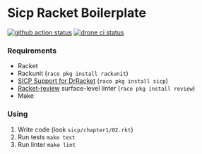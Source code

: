 # Sicp Racket Boilerplate

[![github action status](https://github.com/hexlet-boilerplates/sicp-racket/workflows/Racket%20CI/badge.svg)](https://github.com/hexlet-boilerplates/sicp-racket/actions)
[![drone ci status](https://drone.ballyda.com/api/badges/dueyfinster/sicp-racket/status.svg)](https://drone.ballyda.com/dueyfinster/sicp-racket/)

### Requirements

*  Racket
*  Rackunit (`raco pkg install rackunit`)
*  [SICP Support for DrRacket](https://docs.racket-lang.org/sicp-manual/index.html) (`raco pkg install sicp`)
*  [Racket-review](https://github.com/Bogdanp/racket-review) surface-level linter (`raco pkg install review`)
*  Make

### Using

1.  Write code (look `sicp/chapter1/02.rkt`)
2.  Run tests `make test`
3.  Run linter `make lint`

